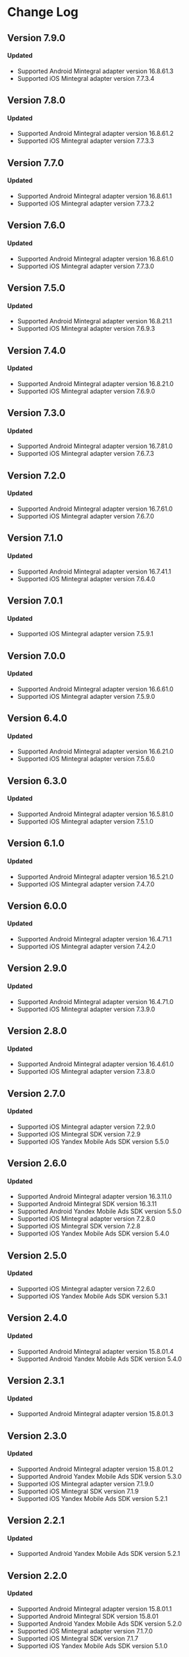 # Change Log

## Version 7.9.0

#### Updated

* Supported Android Mintegral adapter version 16.8.61.3
* Supported iOS Mintegral adapter version 7.7.3.4

## Version 7.8.0

#### Updated

* Supported Android Mintegral adapter version 16.8.61.2
* Supported iOS Mintegral adapter version 7.7.3.3

## Version 7.7.0

#### Updated

* Supported Android Mintegral adapter version 16.8.61.1
* Supported iOS Mintegral adapter version 7.7.3.2

## Version 7.6.0

#### Updated

* Supported Android Mintegral adapter version 16.8.61.0
* Supported iOS Mintegral adapter version 7.7.3.0

## Version 7.5.0

#### Updated

* Supported Android Mintegral adapter version 16.8.21.1
* Supported iOS Mintegral adapter version 7.6.9.3

## Version 7.4.0

#### Updated

* Supported Android Mintegral adapter version 16.8.21.0
* Supported iOS Mintegral adapter version 7.6.9.0

## Version 7.3.0

#### Updated

* Supported Android Mintegral adapter version 16.7.81.0
* Supported iOS Mintegral adapter version 7.6.7.3

## Version 7.2.0

#### Updated

* Supported Android Mintegral adapter version 16.7.61.0
* Supported iOS Mintegral adapter version 7.6.7.0

## Version 7.1.0

#### Updated

* Supported Android Mintegral adapter version 16.7.41.1
* Supported iOS Mintegral adapter version 7.6.4.0

## Version 7.0.1

#### Updated

* Supported iOS Mintegral adapter version 7.5.9.1

## Version 7.0.0

#### Updated

* Supported Android Mintegral adapter version 16.6.61.0
* Supported iOS Mintegral adapter version 7.5.9.0

## Version 6.4.0

#### Updated

* Supported Android Mintegral adapter version 16.6.21.0
* Supported iOS Mintegral adapter version 7.5.6.0

## Version 6.3.0

#### Updated

* Supported Android Mintegral adapter version 16.5.81.0
* Supported iOS Mintegral adapter version 7.5.1.0

## Version 6.1.0

#### Updated

* Supported Android Mintegral adapter version 16.5.21.0
* Supported iOS Mintegral adapter version 7.4.7.0

## Version 6.0.0

#### Updated

* Supported Android Mintegral adapter version 16.4.71.1
* Supported iOS Mintegral adapter version 7.4.2.0

## Version 2.9.0

#### Updated

* Supported Android Mintegral adapter version 16.4.71.0
* Supported iOS Mintegral adapter version 7.3.9.0

## Version 2.8.0

#### Updated

* Supported Android Mintegral adapter version 16.4.61.0
* Supported iOS Mintegral adapter version 7.3.8.0

## Version 2.7.0

#### Updated

* Supported iOS Mintegral adapter version 7.2.9.0
* Supported iOS Mintegral SDK version 7.2.9
* Supported iOS Yandex Mobile Ads SDK version 5.5.0

## Version 2.6.0

#### Updated

* Supported Android Mintegral adapter version 16.3.11.0
* Supported Android Mintegral SDK version 16.3.11
* Supported Android Yandex Mobile Ads SDK version 5.5.0
* Supported iOS Mintegral adapter version 7.2.8.0
* Supported iOS Mintegral SDK version 7.2.8
* Supported iOS Yandex Mobile Ads SDK version 5.4.0

## Version 2.5.0

#### Updated

* Supported iOS Mintegral adapter version 7.2.6.0
* Supported iOS Yandex Mobile Ads SDK version 5.3.1

## Version 2.4.0

#### Updated

* Supported Android Mintegral adapter version 15.8.01.4
* Supported Android Yandex Mobile Ads SDK version 5.4.0

## Version 2.3.1

#### Updated

* Supported Android Mintegral adapter version 15.8.01.3

## Version 2.3.0

#### Updated

* Supported Android Mintegral adapter version 15.8.01.2
* Supported Android Yandex Mobile Ads SDK version 5.3.0
* Supported iOS Mintegral adapter version 7.1.9.0
* Supported iOS Mintegral SDK version 7.1.9
* Supported iOS Yandex Mobile Ads SDK version 5.2.1

## Version 2.2.1

#### Updated

* Supported Android Yandex Mobile Ads SDK version 5.2.1

## Version 2.2.0

#### Updated

* Supported Android Mintegral adapter version 15.8.01.1
* Supported Android Mintegral SDK version 15.8.01
* Supported Android Yandex Mobile Ads SDK version 5.2.0
* Supported iOS Mintegral adapter version 7.1.7.0
* Supported iOS Mintegral SDK version 7.1.7
* Supported iOS Yandex Mobile Ads SDK version 5.1.0
